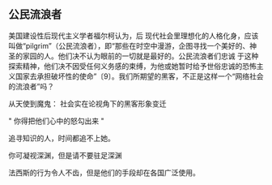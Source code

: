 ## 公民流浪者

美国建设性后现代主义学者福尔柯认为，后 现代社会里理想化的人格化身，应该叫做“pilgrim”（公民流浪者），即“那些在时空中漫游，企图寻找一个美好的、神圣的家园的人。他们决不认为眼前的一切就是最好的。公民流浪者们忠诚 于这种探索精神，他们决不因受任何义务感的束缚，为他或她暂时给予世俗忠诚的恐怖主义国家去承担破坏性的使命”〔9〕。我们所期望的黑客，不正是这样一个“网络社会的流浪者”吗？

从天使到魔鬼： 社会实在论视角下的黑客形象变迁

" 你得把他们心中的怒勾出来 "

追寻知识的人，时间都追不上她。

你可凝视深渊，但是请不要驻足深渊

法西斯的行为令人不齿，但是他们的手段却在各国广泛使用。
